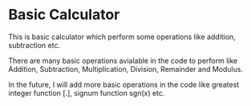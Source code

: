 # Basic Calculator
This is basic calculator which perform some operations like addition, subtraction etc.

There are many basic operations avialable in the code to perform like Addition, Subtraction, Multiplication, Division, Remainder and Modulus.

In the future, I will add more basic operations in the code like greatest integer function [.], signum function sgn(x) etc.
